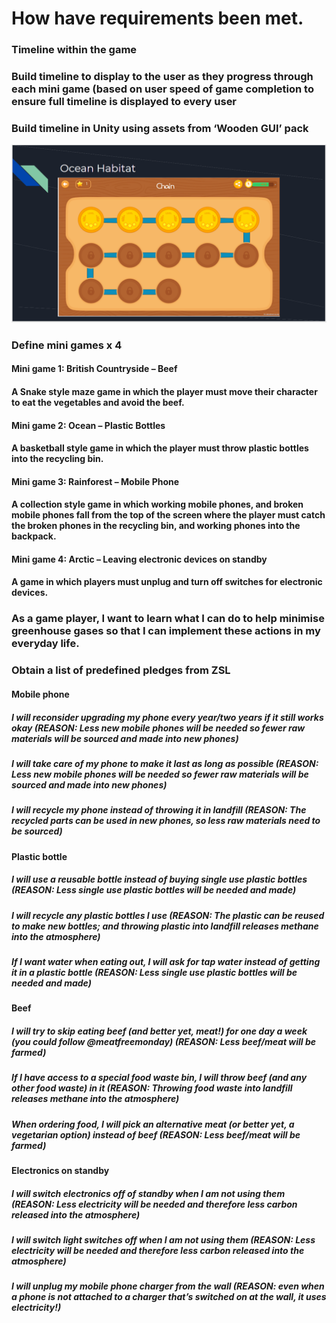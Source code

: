 # How have requirements been met. 

### Timeline within the game
### Build timeline to display to the user as they progress through each mini game (based on user speed of game completion to ensure full timeline is displayed to every user
###  Build timeline in Unity using assets from ‘Wooden GUI’ pack
![Timeline](https://github.com/Oliver-Slape/ZSL/raw/master/Slide14.PNG)

### Define mini games x 4

#### Mini game 1: British Countryside – Beef
#### A Snake style maze game in which the player must move their character to eat the vegetables and avoid the beef.

#### Mini game 2: Ocean – Plastic Bottles
#### A basketball style game in which the player must throw plastic bottles into the recycling bin.

#### Mini game 3: Rainforest – Mobile Phone
#### A collection style game in which working mobile phones, and broken mobile phones fall from the top of the screen where the player must catch the broken phones in the recycling bin, and working phones into the backpack.

#### Mini game 4: Arctic – Leaving electronic devices on standby
#### A game in which players must unplug and turn off switches for electronic devices.

### As a game player, I want to learn what I can do to help minimise greenhouse gases so that I can implement these actions in my everyday life.
### Obtain a list of predefined pledges from ZSL
#### Mobile phone  
##### I will reconsider upgrading my phone every year/two years if it still works okay (REASON: Less new mobile phones will be needed so fewer raw materials will be sourced and made into new phones)
##### I will take care of my phone to make it last as long as possible (REASON: Less new mobile phones will be needed so fewer raw materials will be sourced and made into new phones)
##### I will recycle my phone instead of throwing it in landfill (REASON: The recycled parts can be used in new phones, so less raw materials need to be sourced)
 
#### Plastic bottle
 
##### I will use a reusable bottle instead of buying single use plastic bottles (REASON: Less single use plastic bottles will be needed and made)
##### I will recycle any plastic bottles I use (REASON: The plastic can be reused to make new bottles; and throwing plastic into landfill releases methane into the atmosphere)
##### If I want water when eating out, I will ask for tap water instead of getting it in a plastic bottle (REASON: Less single use plastic bottles will be needed and made)
 
#### Beef

##### I will try to skip eating beef (and better yet, meat!) for one day a week (you could follow @meatfreemonday) (REASON: Less beef/meat will be farmed)
##### If I have access to a special food waste bin, I will throw beef (and any other food waste) in it (REASON: Throwing food waste into landfill releases methane into the atmosphere)
##### When ordering food, I will pick an alternative meat (or better yet, a vegetarian option) instead of beef (REASON: Less beef/meat will be farmed)
 
#### Electronics on standby

##### I will switch electronics off of standby when I am not using them (REASON: Less electricity will be needed and therefore less carbon released into the atmosphere)
##### I will switch light switches off when I am not using them (REASON: Less electricity will be needed and therefore less carbon released into the atmosphere)
##### I will unplug my mobile phone charger from the wall (REASON: even when a phone is not attached to a charger that’s switched on at the wall, it uses electricity!)
